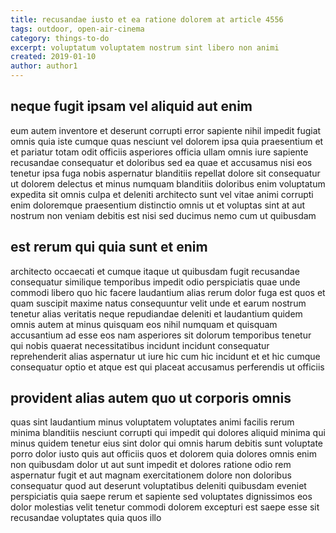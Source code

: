 ```yaml
---
title: recusandae iusto et ea ratione dolorem at article 4556
tags: outdoor, open-air-cinema
category: things-to-do
excerpt: voluptatum voluptatem nostrum sint libero non animi
created: 2019-01-10
author: author1
---
```


## neque fugit ipsam vel aliquid aut enim

eum autem inventore et deserunt corrupti error sapiente nihil impedit fugiat omnis quia iste cumque quas nesciunt vel dolorem ipsa quia praesentium et et pariatur totam odit officiis asperiores officia ullam omnis iure sapiente recusandae consequatur et doloribus sed ea quae et accusamus nisi eos tenetur ipsa fuga nobis aspernatur blanditiis repellat dolore sit consequatur ut dolorem delectus et minus numquam blanditiis doloribus enim voluptatum expedita sit omnis culpa et deleniti architecto sunt vel vitae animi corrupti enim doloremque praesentium distinctio omnis ut et voluptas sint at aut nostrum non veniam debitis est nisi sed ducimus nemo cum ut quibusdam

## est rerum qui quia sunt et enim

architecto occaecati et cumque itaque ut quibusdam fugit recusandae consequatur similique temporibus impedit odio perspiciatis quae unde commodi libero quo hic facere laudantium alias rerum dolor fuga est quos et quam suscipit maxime natus consequuntur velit unde et earum nostrum tenetur alias veritatis neque repudiandae deleniti et laudantium quidem omnis autem at minus quisquam eos nihil numquam et quisquam accusantium ad esse eos nam asperiores sit dolorum temporibus tenetur qui nobis quaerat necessitatibus incidunt incidunt consequatur reprehenderit alias aspernatur ut iure hic cum hic incidunt et et hic cumque consequatur optio et atque est qui placeat accusamus perferendis ut officiis

## provident alias autem quo ut corporis omnis

quas sint laudantium minus voluptatem voluptates animi facilis rerum minima blanditiis nesciunt corrupti qui impedit qui dolores aliquid minima qui minus quidem tenetur eius sint dolor qui omnis harum debitis sunt voluptate porro dolor iusto quis aut officiis quos et dolorem quia dolores omnis enim non quibusdam dolor ut aut sunt impedit et dolores ratione odio rem aspernatur fugit et aut magnam exercitationem dolore non doloribus consequatur quod aut deserunt voluptatibus deleniti quibusdam eveniet perspiciatis quia saepe rerum et sapiente sed voluptates dignissimos eos dolor molestias velit tenetur commodi dolorem excepturi est saepe esse sit recusandae voluptates quia quos illo

